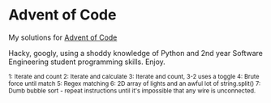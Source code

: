 # Advent of Code
My solutions for <a href="http://adventofcode.com/">Advent of Code</a>

Hacky, googly, using a shoddy knowledge of Python and 2nd year Software Engineering student programming skills. Enjoy.

<small>
1: Iterate and count
2: Iterate and calculate
3: Iterate and count, 3-2 uses a toggle
4: Brute force until match
5: Regex matching
6: 2D array of lights and an awful lot of string.split()
7: Dumb bubble sort - repeat instructions until it's impossible that any wire is unconnected.

</small>
